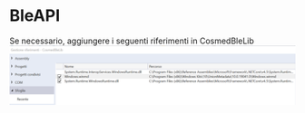 # BleAPI

Se necessario, aggiungere i seguenti riferimenti in CosmedBleLib
![alt text](https://github.com/themrpink/BleAPI/blob/master/gestione_riferimenti.png?raw=true)
